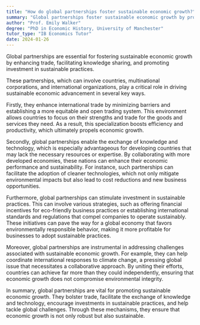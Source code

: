 ```yaml
---
title: "How do global partnerships foster sustainable economic growth?"
summary: "Global partnerships foster sustainable economic growth by promoting trade, sharing knowledge, and encouraging investment in sustainable practices."
author: "Prof. Emily Walker"
degree: "PhD in Economic History, University of Manchester"
tutor_type: "IB Economics Tutor"
date: 2024-01-26
---
```


Global partnerships are essential for fostering sustainable economic growth by enhancing trade, facilitating knowledge sharing, and promoting investment in sustainable practices.

These partnerships, which can involve countries, multinational corporations, and international organizations, play a critical role in driving sustainable economic advancement in several key ways. 

Firstly, they enhance international trade by minimizing barriers and establishing a more equitable and open trading system. This environment allows countries to focus on their strengths and trade for the goods and services they need. As a result, this specialization boosts efficiency and productivity, which ultimately propels economic growth.

Secondly, global partnerships enable the exchange of knowledge and technology, which is especially advantageous for developing countries that may lack the necessary resources or expertise. By collaborating with more developed economies, these nations can enhance their economic performance and sustainability. For instance, such partnerships can facilitate the adoption of cleaner technologies, which not only mitigate environmental impacts but also lead to cost reductions and new business opportunities.

Furthermore, global partnerships can stimulate investment in sustainable practices. This can involve various strategies, such as offering financial incentives for eco-friendly business practices or establishing international standards and regulations that compel companies to operate sustainably. These initiatives can pave the way for a global economy that favors environmentally responsible behavior, making it more profitable for businesses to adopt sustainable practices.

Moreover, global partnerships are instrumental in addressing challenges associated with sustainable economic growth. For example, they can help coordinate international responses to climate change, a pressing global issue that necessitates a collaborative approach. By uniting their efforts, countries can achieve far more than they could independently, ensuring that economic growth does not compromise environmental integrity.

In summary, global partnerships are vital for promoting sustainable economic growth. They bolster trade, facilitate the exchange of knowledge and technology, encourage investments in sustainable practices, and help tackle global challenges. Through these mechanisms, they ensure that economic growth is not only robust but also sustainable.
    